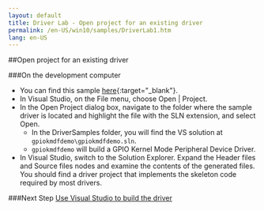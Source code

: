 ```yaml
---
layout: default
title: Driver Lab - Open project for an existing driver
permalink: /en-US/win10/samples/DriverLab1.htm
lang: en-US
---
```


##Open project for an existing driver

###On the development computer

* You can find this sample [here](https://github.com/ms-iot/samples/tree/develop/DriverSamples){:target="_blank"}.
* In Visual Studio, on the File menu, choose Open \| Project.
* In the Open Project dialog box, navigate to the folder where the sample driver is located and highlight the file with the SLN extension, and select Open.
    * In the DriverSamples folder, you will find the VS solution at `gpiokmdfdemo\gpiokmdfdemo.sln`.
    * `gpiokmdfdemo` will build a GPIO Kernel Mode Peripheral Device Driver.
* In Visual Studio, switch to the Solution Explorer. Expand the Header files and Source files nodes and examine the contents of the generated files. You should find a driver project that implements the skeleton code required by most drivers.


###Next Step
[Use Visual Studio to build the driver]({{site.baseurl}}/{{page.lang}}/win10/samples/DriverLab2.htm)
